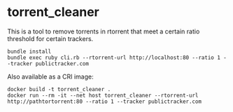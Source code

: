 # torrent\_cleaner

This is a tool to remove torrents in rtorrent that meet a certain ratio threshold for certain trackers.

```
bundle install
bundle exec ruby cli.rb --rtorrent-url http://localhost:80 --ratio 1 --tracker publictracker.com
```

Also available as a CRI image:

```
docker build -t torrent_cleaner .
docker run --rm -it --net host torrent_cleaner --rtorrent-url http://pathtortorrent:80 --ratio 1 --tracker publictracker.com
```
